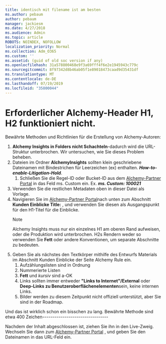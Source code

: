 ```yaml
---
title: identisch mit filename ist am besten
ms.author: pebaum
author: pebaum
manager: jackiesm
ms.date: 4/27/2018
ms.audience: Admin
ms.topic: article
ROBOTS: NOINDEX, NOFOLLOW
localization_priority: Normal
ms.collection: Adm_O365
ms.custom: ''
ms.assetid: (guid of old soc version if any)
ms.openlocfilehash: 31a578800468e9f3a69fff4f6e2e1945943c779c
ms.sourcegitcommit: 8f97342d8b46ab05f1e89018473caad9d35431df
ms.translationtype: MT
ms.contentlocale: de-DE
ms.lasthandoff: 07/19/2019
ms.locfileid: "35800044"
---
```

# <a name="required-alchemy-header-h1-h2s-dont-work"></a>Erforderlicher Alchemy-Header H1, H2 funktioniert nicht.
Bewährte Methoden und Richtlinien für die Erstellung von Alchemy-Autoren:

1. **Alchemy Insights in Folders nicht Schachteln**-dadurch wird die URL-Struktur unterbrochen. Wir untersuchen, wie Sie dieses Problem beheben.
1. Dateien im Ordner **AlchemyInsights** sollten klein geschriebene Dateinamen mit Bindestrichen für Leerzeichen (ex) enthalten. ***How-to-enable-Litigation-Hold***.
    1. Schließen Sie die Regel-ID oder Bucket-ID aus dem [Alchemy-Partner Portal](https://alchemyportal.azurewebsites.net) in das Feld ms. Custom ein. Ex. ***ms. Custom: 100021***
1. Verwenden Sie die restlichen Metadaten oben in dieser Datei als Vorlage.
1. Navigieren Sie im [Alchemy-Partner Portal](https://alchemyportal.azurewebsites.net)nach unten zum Abschnitt **Kunden Einblicke Title:** , und verwenden Sie diesen als Ausgangspunkt für den H1-Titel für die Einblicke. 
    > [!NOTE]
    > Alchemy Insights muss nur ein einzelnes H1 am oberen Rand aufweisen, oder die Produktion wird unterbrochen. H2s Rendern weder so verwenden Sie **Fett** oder andere Konventionen, um separate Abschnitte zu bedeuten.
1. Geben Sie als nächstes den Textkörper mithilfe des Entwurfs Materials im Abschnitt Kunden Einblicke der Seite Alchemy Rule ein.
    1. Aufzählungslisten sind in Ordnung
    1. Nummerierte Listen
    1. **Fett** und *kursiv* sind a-OK
    1. Links sollten immer entweder **"Links to Internet"/External** oder **Deep-Links zu Benutzeroberflächenelementen**sein, keine internen Links.
    1. Bilder werden zu diesem Zeitpunkt nicht offiziell unterstützt, aber Sie sind in der Roadmap.

Und das ist wirklich schon ein bisschen zu lang. Bewährte Methode sind etwa 400 Zeichen---------------------------------

Nachdem der Inhalt abgeschlossen ist, ziehen Sie ihn in den Live-Zweig. Wechseln Sie dann zum [Alchemy-Partner Portal](https://alchemyportal.azurewebsites.net) , und geben Sie den Dateinamen in das URL-Feld ein. 